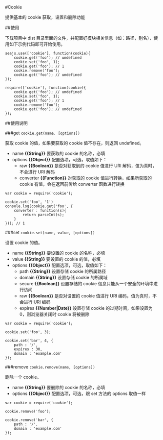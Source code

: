 #Cookie

提供基本的 cookie 获取，设置和删除功能

##使用

下载项目中 dist 目录里面的文件，并配置好模块相关信息（如：路径，别名），使用如下示例代码即可开始使用。

```
seajs.use(['cookie'], function(cookie){
    cookie.get('foo'); // undefined
    cookie.set('foo', 1);
    cookie.get('foo'); // 1
    cookie.remove('foo');
    cookie.get('foo'); // undefined
});

require(['cookie'], function(cookie){
    cookie.get('foo'); // undefined
    cookie.set('foo', 1);
    cookie.get('foo'); // 1
    cookie.remove('foo');
    cookie.get('foo'); // undefined
});
```

##使用说明

###get ``cookie.get(name, [options])``

获取 cookie 的值，如果要获取的 cookie 值不存在，则返回 undefined。

- name **{{String}}** 要获取的 cookie 的名称，必填
- options **{{Object}}** 配置选项，可选，取值如下：
  - raw  **{{Boolean}}** 是否对获取到的 cookie 值进行 URI 解码，值为真时，不会进行 URI 解码
  - converter **{{Function}}** 对获取的 cookie 值进行转换，如果所获取的 cookie 有值，会在返回前传给 converter 函数进行转换

```
var cookie = require('cookie');

cookie.set('foo', '1')
console.log(cookie.get('foo', {
    converter : function(s){
        return parseInt(s);
    }
})); // 1
```

###set ``cookie.set(name, value, [options])``

设置 cookie 的值。

- name **{{String}}** 要设置的 cookie 的名称，必填
- value **{{String}}** 要设置的 cookie 的值，必填
- options **{{Object}}** 配置选项，可选，取值如下：
  - path **{{String}}** 设置存储 cookie 的所属路径
  - domain **{{String}}** 设置存储 cookie 的所属域
  - secure **{{Boolean}}** 设置存储的 cookie 信息只能从一个安全的环境中进行访问
   - raw **{{Boolean}}** 是否对设置的 cookie 值进行 URI 编码，值为真时，不会进行 URI 编码
  - expires **{{Number|Date}}** 设置存储 cookie 的过期时间，如果设置为 0，则浏览器关闭时 cookie 将被删除

```
var cookie = require('cookie');

cookie.set('foo', 3);

cookie.set('bar', 4, {
    path : '/',
    expires : 30,
    domain : 'example.com'
});
```

###remove ``cookie.remove(name, [options])``

删除一个 cookie。

- name **{{String}}** 要删除的 cookie 的名称，必填
- options **{{Object}}** 配置选项，可选，跟 set 方法的 options 取值一样

```
var cookie = require('cookie');

cookie.remove('foo');

cookie.remove('bar', {
    path : '/',
    domain : 'example.com'
});
```

